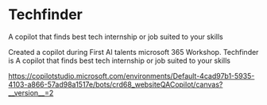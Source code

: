 # Techfinder
A copilot that finds best tech internship or job suited to your skills


Created a copilot during First AI talents microsoft 365 Workshop. Techfinder is A copilot that finds best tech internship or job suited to your skills

https://copilotstudio.microsoft.com/environments/Default-4cad97b1-5935-4103-a866-57ad98a1517e/bots/crd68_websiteQACopilot/canvas?__version__=2

